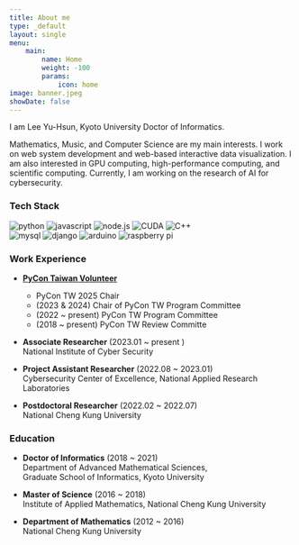 ```yaml
---
title: About me
type: _default
layout: single
menu:
    main:
        name: Home
        weight: -100
        params:
            icon: home
image: banner.jpeg
showDate: false
---
```


I am Lee Yu-Hsun, Kyoto University Doctor of Informatics.

Mathematics, Music, and Computer Science are my main interests. I work on web system development and web-based interactive data visualization. I am also interested in GPU computing, high-performance computing, and scientific computing. Currently, I am working on the research of AI for cybersecurity.

### Tech Stack

![python](https://img.shields.io/badge/-Python-05122A?style=flat&logo=python) 
![javascript](https://img.shields.io/badge/-JavaScript-05122A?style=flat&logo=javascript)
![node.js](https://img.shields.io/badge/-Node.js-05122A?style=flat&logo=node.js)
![CUDA](https://img.shields.io/badge/CUDA-05122A?logo=nvidia&logoColor=white)
![C++](https://img.shields.io/badge/-C++-05122A?style=flat&logo=C%2B%2B)  
![mysql](https://img.shields.io/badge/-MySQL-05122A?style=flat&logo=mysql)
![django](https://img.shields.io/badge/-Django-05122A?style=flat&logo=django)
![arduino](https://img.shields.io/badge/-Arduino-05122A?style=flat&logo=arduino)
![raspberry pi](https://img.shields.io/badge/-Raspberry%20Pi-05122A?style=flat&logo=raspberry%20pi)

### Work Experience

- [**PyCon Taiwan Volunteer**](<https://tw.pycon.org/>)

  - PyCon TW 2025 Chair
  - (2023 & 2024) Chair of PyCon TW Program Committee
  - (2022 ~ present) PyCon TW Program Committee
  - (2018 ~ present) PyCon TW Review Committe

- **Associate Researcher** (2023.01 ~ present )  
  National Institute of Cyber Security
- **Project Assistant Researcher** (2022.08 ~ 2023.01)  
  Cybersecurity Center of Excellence, National Applied Research Laboratories
- **Postdoctoral Researcher** (2022.02 ~ 2022.07)  
  National Cheng Kung University

### Education

- **Doctor of Informatics** (2018 ~ 2021)  
  Department of Advanced Mathematical Sciences,  
  Graduate School of Informatics, Kyoto University

- **Master of Science** (2016 ~ 2018)  
  Institute of Applied Mathematics, National Cheng Kung University
- **Department of Mathematics** (2012 ~ 2016)  
  National Cheng Kung University
